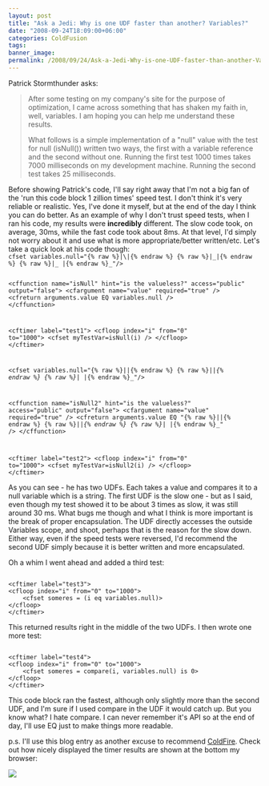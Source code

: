 ```yaml
---
layout: post
title: "Ask a Jedi: Why is one UDF faster than another? Variables?"
date: "2008-09-24T18:09:00+06:00"
categories: ColdFusion 
tags: 
banner_image: 
permalink: /2008/09/24/Ask-a-Jedi-Why-is-one-UDF-faster-than-another-Variables
---
```


Patrick Stormthunder asks:

<blockquote>
<p>
After some testing on my company's site for the purpose of optimization, I came across something that has shaken my faith in, well, variables.  I am hoping you can help me understand these results.
</p>

<p>
What follows is a simple implementation of a "null" value with the test for null (isNull()) written two ways, the first with a variable reference and the second without one.  Running the first test 1000 times takes 7000 milliseconds on my development machine. Running the second test takes 25 milliseconds.
</p>
</blockquote>
<!--more-->
Before showing Patrick's code, I'll say right away that I'm not a big fan of the 'run this code block 1 zillion times' speed test. I don't think it's very reliable or realistic. Yes, I've done it myself, but at the end of the day I think you can do better. As an example of why I don't trust speed tests, when I ran his code, my results were <b>incredibly</b> different. The slow code took, on average, 30ms, while the fast code took about 8ms. At that level, I'd simply not worry about it and use what is more appropriate/better written/etc. Let's take a quick look at his code though:

<code>
cfset variables.null="{% raw %}|\|{% endraw %} {% raw %}|_|{% endraw %} {% raw %}|_ |{% endraw %}_"/&gt;

&lt;cffunction name="isNull" hint="is the valueless?" access="public" output="false"&gt;
       &lt;cfargument name="value" required="true" /&gt;
       &lt;cfreturn arguments.value EQ variables.null /&gt;
&lt;/cffunction&gt;

&lt;cftimer label="test1"&gt;
&lt;cfloop index="i" from="0" to="1000"&gt;
&lt;cfset myTestVar=isNull(i) /&gt;
&lt;/cfloop&gt;
&lt;/cftimer&gt;

&lt;cfset variables.null="{% raw %}|\|{% endraw %} {% raw %}|_|{% endraw %} {% raw %}|_ |{% endraw %}_"/&gt;

&lt;cffunction name="isNull2" hint="is the valueless?" access="public" output="false"&gt;
       &lt;cfargument name="value" required="true" /&gt;
&lt;cfreturn arguments.value EQ "{% raw %}|\|{% endraw %} {% raw %}|_|{% endraw %} {% raw %}|_ |{% endraw %}_" /&gt;
&lt;/cffunction&gt;

&lt;cftimer label="test2"&gt;
&lt;cfloop index="i" from="0" to="1000"&gt;
       &lt;cfset myTestVar=isNull2(i) /&gt;
&lt;/cfloop&gt;
&lt;/cftimer&gt;
</code>

As you can see - he has two UDFs. Each takes a value and compares it to a null variable which is a string. The first UDF is the slow one - but as I said, even though my test showed it to be about 3 times as slow, it was still around 30 ms. What bugs me though and what I think is more important is the break of proper encapsulation. The UDF directly accesses the outside Variables scope, and shoot, perhaps that is the reason for the slow down. Either way, even if the speed tests were reversed, I'd recommend the second UDF simply because it is better written and more encapsulated. 

Oh a whim I went ahead and added a third test:

<code>
&lt;cftimer label="test3"&gt;
&lt;cfloop index="i" from="0" to="1000"&gt;
	&lt;cfset someres = (i eq variables.null)&gt;
&lt;/cfloop&gt;
&lt;/cftimer&gt;
</code>

This returned results right in the middle of the two UDFs. I then wrote one more test:

<code>
&lt;cftimer label="test4"&gt;
&lt;cfloop index="i" from="0" to="1000"&gt;
	&lt;cfset someres = compare(i, variables.null) is 0&gt;
&lt;/cfloop&gt;
&lt;/cftimer&gt;
</code>

This code block ran the fastest, although only slightly more than the second UDF, and I'm sure if I used compare in the UDF it would catch up. But you know what? I hate compare. I can never remember it's API so at the end of day, I'll use EQ just to make things more readable.

p.s. I'll use this blog entry as another excuse to recommend <a href="http://coldfire.riaforge.org">ColdFire</a>. Check out how nicely displayed the timer results are shown at the bottom my browser:



<img src="https://static.raymondcamden.com/images//Picture 121.png">